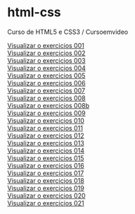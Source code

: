 # html-css

Curso de HTML5 e CSS3 / Cursoemvideo

<a href="https://fabio-arbr.github.io/html-css/tasks/ex001/">Visualizar o exercicios 001</a>
<br>
<a href="https://fabio-arbr.github.io/html-css/tasks/ex002/">Visualizar o exercicios 002</a>
<br>
<a href="https://fabio-arbr.github.io/html-css/tasks/ex003/">Visualizar o exercicios 003</a>
<br>
<a href="https://fabio-arbr.github.io/html-css/tasks/ex004/">Visualizar o exercicios 004</a>
<br>
<a href="https://fabio-arbr.github.io/html-css/tasks/ex005/">Visualizar o exercicios 005</a>
<br>
<a href="https://fabio-arbr.github.io/html-css/tasks/ex006/">Visualizar o exercicios 006</a>
<br>
<a href="https://fabio-arbr.github.io/html-css/tasks/ex007/">Visualizar o exercicios 007</a>
<br>
<a href="https://fabio-arbr.github.io/html-css/tasks/ex008/">Visualizar o exercicios 008</a>
<br>
<a href="https://fabio-arbr.github.io/html-css/tasks/ex008b/">Visualizar o exercicios 008b</a>
<br>
<a href="https://fabio-arbr.github.io/html-css/tasks/ex009/">Visualizar o exercicios 009</a>
<br>
<a href="https://fabio-arbr.github.io/html-css/tasks/ex010/">Visualizar o exercicios 010</a>
<br>
<a href="https://fabio-arbr.github.io/html-css/tasks/ex011/">Visualizar o exercicios 011</a>
<br>
<a href="https://fabio-arbr.github.io/html-css/tasks/ex012/">Visualizar o exercicios 012</a>
<br>
<a href="https://fabio-arbr.github.io/html-css/tasks/ex013/">Visualizar o exercicios 013</a>
<br>
<a href="https://fabio-arbr.github.io/html-css/tasks/ex014/">Visualizar o exercicios 014</a>
<br>
<a href="https://fabio-arbr.github.io/html-css/tasks/ex015/">Visualizar o exercicios 015</a>
<br>
<a href="https://fabio-arbr.github.io/html-css/tasks/ex016/">Visualizar o exercicios 016</a>
<br>
<a href="https://fabio-arbr.github.io/html-css/tasks/ex017/">Visualizar o exercicios 017</a>
<br>
<a href="https://fabio-arbr.github.io/html-css/tasks/ex018/">Visualizar o exercicios 018</a>
<br>
<a href="https://fabio-arbr.github.io/html-css/tasks/ex019/">Visualizar o exercicios 019</a>
<br>
<a href="https://fabio-arbr.github.io/html-css/tasks/ex020/">Visualizar o exercicios 020</a>
<br>
<a href="https://fabio-arbr.github.io/html-css/tasks/ex021/">Visualizar o exercicios 021</a>


